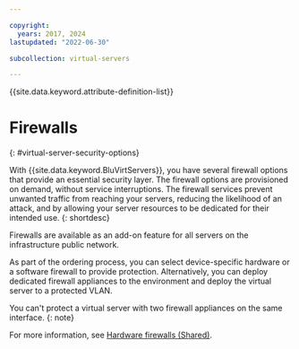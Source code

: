 ```yaml
---

copyright:
  years: 2017, 2024
lastupdated: "2022-06-30"

subcollection: virtual-servers

---
```


{{site.data.keyword.attribute-definition-list}}


# Firewalls
{: #virtual-server-security-options}

With {{site.data.keyword.BluVirtServers}}, you have several firewall options that provide an essential security layer. The firewall options are provisioned on demand, without service interruptions. The firewall services prevent unwanted traffic from reaching your servers, reducing the likelihood of an attack, and by allowing your server resources to be dedicated for their intended use.
{: shortdesc}

Firewalls are available as an add-on feature for all servers on the infrastructure public network.

As part of the ordering process, you can select device-specific hardware or a software firewall to provide protection. Alternatively, you can deploy dedicated firewall appliances to the environment and deploy the virtual server to a protected VLAN.  

You can't protect a virtual server with two firewall appliances on the same interface. 
{: note}

For more information, see [Hardware firewalls (Shared)](/docs/hardware-firewall-shared?topic=hardware-firewall-shared-about-hardware-firewall-shared-).
